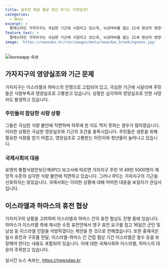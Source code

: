 ```yaml
---
title: 굶주린 해골 몰골 청년 여기는 지옥일까?
categories:
  - News
excerpt: >
  팔레스타인 가자지구는 극심한 기근에 시달리고 있는데, 뇌성마비를 앓는 21세 청년의 영양실조로 인한 참담한 모습이 사람들의 관심을 끌고 있다. 유엔 보고서에 따르면 가자지구 주민 중 거의 절반 이상이 식량 부족에 직면하고 있으며, IPC는 가자지구를 기근 선언하지는 않았지만, 기근 조건을 모두 충족하기 전에 주민들이 대거 사망할 수 있다는 우려가 제기되고 있다. 이에도 NYT는 가자지구 주민들이 이미 기근을 겪고 있다고 보도하였으며, 가자지구는 하마스와 이스라엘의 휴전 협상에 일부 진전이 있는 것으로 보이지만, 상황은 여전히 심각하다.
feature_text: >
  팔레스타인 가자지구는 극심한 기근에 시달리고 있는데, 뇌성마비를 앓는 21세 청년의 영양실조로 인한 참담한 모습이 사람들의 관심을 끌고 있다. 유엔 보고서에 따르면 가자지구 주민 중 거의 절반 이상이 식량 부족에 직면하고 있으며, IPC는 가자지구를 기근 선언하지는 않았지만, 기근 조건을 모두 충족하기 전에 주민들이 대거 사망할 수 있다는 우려가 제기되고 있다. 이에도 NYT는 가자지구 주민들이 이미 기근을 겪고 있다고 보도하였으며, 가자지구는 하마스와 이스라엘의 휴전 협상에 일부 진전이 있는 것으로 보이지만, 상황은 여전히 심각하다.
image: 'https://newsdao.kr/res/images/meta/newsdao_breakingnews.jpg'
---
```


<p><img src="https://newsdao.kr/res/images/meta/newsdao_breakingnews.jpg" alt="koreaapp 속보" /></p>

<h2 data-ke-size="size26">가자지구의 영양실조와 기근 문제</h2>

<p data-ke-size="size16">가자지구는 이스라엘과 하마스의 전쟁으로 고립되어 있고, 극심한 기근에 시달리며 주민들은 식량부족과 영양실조로 고통받고 있습니다. 상황은 심각하여 영양실조로 인한 사망자도 발생하고 있습니다.</p>

<h3>주민들의 참담한 식량 상황</h3>

<p data-ke-size="size16">그들은 극심한 식량 불안에 직면하며 하루에 한 끼도 먹지 못하는 경우가 많아졌습니다. 이러한 상황은 극심한 영양실조와 기근의 조건을 충족시킵니다. 주민들은 생존을 위해 필요한 식량을 얻기 어렵고, 영양실조로 고통받는 어린이와 청년들이 늘어나고 있습니다.</p>

<h3>국제사회의 대응</h3>

<p data-ke-size="size16">유엔의 통합식량안보단계(IPC) 보고서에 따르면 가자지구 주민 약 49만 5000명이 재앙적 수준의 심각한 식량 불안에 직면하고 있습니다. 그러나 IPC는 가자지구의 기근을 선포하지는 않았습니다. 국제사회는 이러한 상황에 대해 어떠한 대응을 보일지가 관심사입니다.</p>

<h2 data-ke-size="size26">이스라엘과 하마스의 휴전 협상</h2>

<p data-ke-size="size16">가자지구의 상황을 고려하여 이스라엘과 하마스 간의 휴전 협상도 진행 중에 있습니다. 하마스가 이스라엘 측에 제시한 수정 휴전안에서 영구 휴전 요구를 접고 16일간 군인 및 남성 등 이스라엘 인질을 석방하겠다는 제안을 한 것으로 전해졌습니다. 또한 중재국은 일시 휴전과 구호품 전달, 이스라엘-하마스 간 간접 협상 기간 이스라엘군 철수 등을 보장해야 한다는 내용도 포함되어 있습니다. 이에 대한 국제사회와 이스라엘, 하마스의 대응이 주목받고 있습니다.</p>
실시간 뉴스 속보는, <a href="https://newsdao.kr" rel="dofollow">https://newsdao.kr</a>


